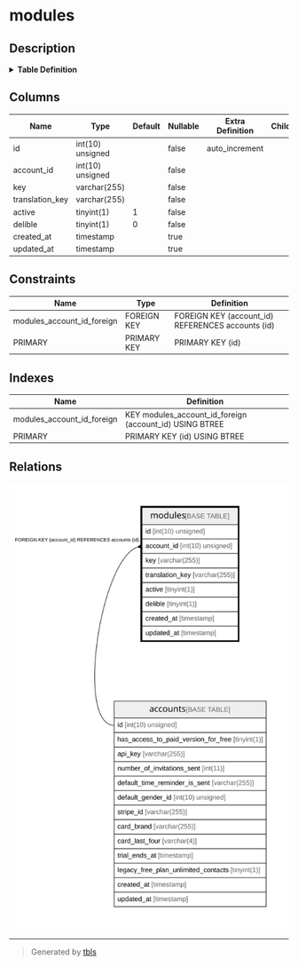 # modules

## Description

<details>
<summary><strong>Table Definition</strong></summary>

```sql
CREATE TABLE `modules` (
  `id` int(10) unsigned NOT NULL AUTO_INCREMENT,
  `account_id` int(10) unsigned NOT NULL,
  `key` varchar(255) COLLATE utf8mb4_unicode_ci NOT NULL,
  `translation_key` varchar(255) COLLATE utf8mb4_unicode_ci NOT NULL,
  `active` tinyint(1) NOT NULL DEFAULT '1',
  `delible` tinyint(1) NOT NULL DEFAULT '0',
  `created_at` timestamp NULL DEFAULT NULL,
  `updated_at` timestamp NULL DEFAULT NULL,
  PRIMARY KEY (`id`),
  KEY `modules_account_id_foreign` (`account_id`),
  CONSTRAINT `modules_account_id_foreign` FOREIGN KEY (`account_id`) REFERENCES `accounts` (`id`) ON DELETE CASCADE
) ENGINE=InnoDB DEFAULT CHARSET=utf8mb4 COLLATE=utf8mb4_unicode_ci
```

</details>

## Columns

| Name | Type | Default | Nullable | Extra Definition | Children | Parents | Comment |
| ---- | ---- | ------- | -------- | --------------- | -------- | ------- | ------- |
| id | int(10) unsigned |  | false | auto_increment |  |  |  |
| account_id | int(10) unsigned |  | false |  |  | [accounts](accounts.md) |  |
| key | varchar(255) |  | false |  |  |  |  |
| translation_key | varchar(255) |  | false |  |  |  |  |
| active | tinyint(1) | 1 | false |  |  |  |  |
| delible | tinyint(1) | 0 | false |  |  |  |  |
| created_at | timestamp |  | true |  |  |  |  |
| updated_at | timestamp |  | true |  |  |  |  |

## Constraints

| Name | Type | Definition |
| ---- | ---- | ---------- |
| modules_account_id_foreign | FOREIGN KEY | FOREIGN KEY (account_id) REFERENCES accounts (id) |
| PRIMARY | PRIMARY KEY | PRIMARY KEY (id) |

## Indexes

| Name | Definition |
| ---- | ---------- |
| modules_account_id_foreign | KEY modules_account_id_foreign (account_id) USING BTREE |
| PRIMARY | PRIMARY KEY (id) USING BTREE |

## Relations

![er](modules.svg)

---

> Generated by [tbls](https://github.com/k1LoW/tbls)
